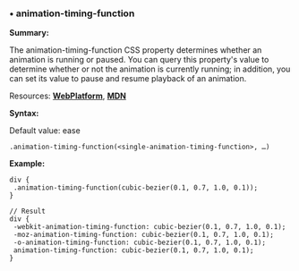 ### <a name="animation-timing-function"></a> &#8226; animation-timing-function
**Summary:**

The animation-timing-function CSS property determines whether an animation is running or paused. You can query this property's value to determine whether or not the animation is currently running; in addition, you can set its value to pause and resume playback of an animation.

Resources: **[WebPlatform](http://docs.webplatform.org/wiki/css/properties/animation-timing-function)**, **[MDN](https://developer.mozilla.org/en-US/docs/Web/CSS/animation-timing-function)**

**Syntax:**

Default value: ease

    .animation-timing-function(<single-animation-timing-function>, …)
  
**Example:**

    div {
     .animation-timing-function(cubic-bezier(0.1, 0.7, 1.0, 0.1));
    }
    
    // Result
    div {
     -webkit-animation-timing-function: cubic-bezier(0.1, 0.7, 1.0, 0.1);
     -moz-animation-timing-function: cubic-bezier(0.1, 0.7, 1.0, 0.1);
     -o-animation-timing-function: cubic-bezier(0.1, 0.7, 1.0, 0.1);
     animation-timing-function: cubic-bezier(0.1, 0.7, 1.0, 0.1);
    } 


